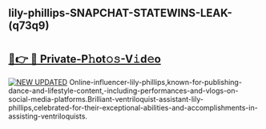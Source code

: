 ## lily-phillips-SNAPCHAT-STATEWINS-LEAK-(q73q9)


# <h2><a href="https://mediaupload.pro?-20M">🔗👉 🔴 Private-P𝚑ot𝚘𝚜-V𝚒d𝚎o</a></h2>

[![NEW UPDATED](https://i.imgur.com/0qMVB7G.gif)](https://mediaupload.pro?-20M)
Online-influencer-lily-phillips,known-for-publishing-dance-and-lifestyle-content,-including-performances-and-vlogs-on-social-media-platforms.Brilliant-ventriloquist-assistant-lily-phillips,celebrated-for-their-exceptional-abilities-and-accomplishments-in-assisting-ventriloquists.  